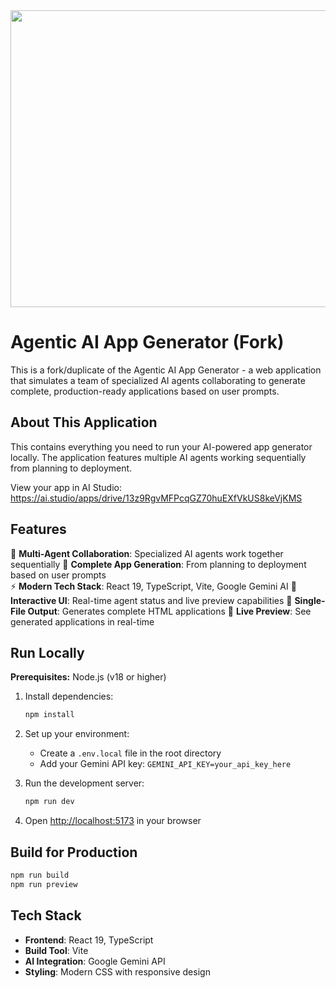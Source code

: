 <div align="center">
<img width="1200" height="475" alt="GHBanner" src="https://github.com/user-attachments/assets/0aa67016-6eaf-458a-adb2-6e31a0763ed6" />
</div>

# Agentic AI App Generator (Fork)

This is a fork/duplicate of the Agentic AI App Generator - a web application that simulates a team of specialized AI agents collaborating to generate complete, production-ready applications based on user prompts.

## About This Application

This contains everything you need to run your AI-powered app generator locally. The application features multiple AI agents working sequentially from planning to deployment.

View your app in AI Studio: https://ai.studio/apps/drive/13z9RgvMFPcqGZ70huEXfVkUS8keVjKMS

## Features

🤖 **Multi-Agent Collaboration**: Specialized AI agents work together sequentially
🎯 **Complete App Generation**: From planning to deployment based on user prompts  
⚡ **Modern Tech Stack**: React 19, TypeScript, Vite, Google Gemini AI
🎨 **Interactive UI**: Real-time agent status and live preview capabilities
📱 **Single-File Output**: Generates complete HTML applications
🔄 **Live Preview**: See generated applications in real-time

## Run Locally

**Prerequisites:**  Node.js (v18 or higher)

1. Install dependencies:
   ```bash
   npm install
   ```

2. Set up your environment:
   - Create a `.env.local` file in the root directory
   - Add your Gemini API key: `GEMINI_API_KEY=your_api_key_here`

3. Run the development server:
   ```bash
   npm run dev
   ```

4. Open [http://localhost:5173](http://localhost:5173) in your browser

## Build for Production

```bash
npm run build
npm run preview
```

## Tech Stack

- **Frontend**: React 19, TypeScript
- **Build Tool**: Vite
- **AI Integration**: Google Gemini API
- **Styling**: Modern CSS with responsive design
